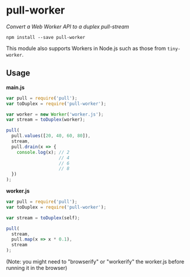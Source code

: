 # pull-worker

_Convert a Web Worker API to a duplex pull-stream_

```
npm install --save pull-worker
```

This module also supports Workers in Node.js such as those from `tiny-worker`.

## Usage

**main.js**

```js
var pull = require('pull');
var toDuplex = require('pull-worker');

var worker = new Worker('worker.js');
var stream = toDuplex(worker);

pull(
  pull.values([20, 40, 60, 80]),
  stream,
  pull.drain(x => {
    console.log(x); // 2
                    // 4
                    // 6
                    // 8
  })
);
```

**worker.js**

```js
var pull = require('pull');
var toDuplex = require('pull-worker');

var stream = toDuplex(self);

pull(
  stream,
  pull.map(x => x * 0.1),
  stream
);
```

(Note: you might need to "browserify" or "workerify" the worker.js before running it in the browser)
